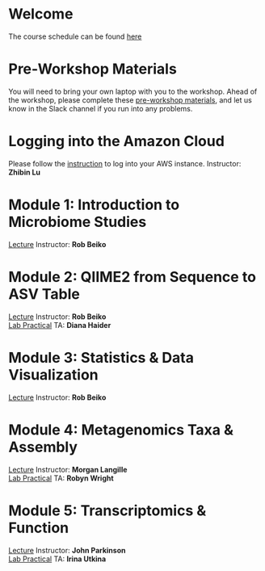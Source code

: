 # Welcome

The course schedule can be found [here](/MIC_2022/Bioinformatics_Workshop_Schedule_Dec2022.pdf)

# Pre-Workshop Materials
You will need to bring your own laptop with you to the workshop. Ahead of the workshop, please complete these [pre-workshop materials](https://github.com/LangilleLab/microbiome_helper/wiki/Metagenomics-(IMPACTT-December-2022)-Pre-workshop), and let us know in the Slack channel if you run into any problems.

# Logging into the Amazon Cloud 
Please follow the [instruction](/MIC_2022/Logging%20into%20AWS) to log into your AWS instance. Instructor: **Zhibin Lu**

# Module 1: Introduction to Microbiome Studies
[Lecture](module1_Introduction.pdf) Instructor: **Rob Beiko**

# Module 2: QIIME2 from Sequence to ASV Table
[Lecture](module2_Sequence_Table_to_ASV.pdf) Instructor: **Rob Beiko**<br />
[Lab Practical](https://github.com/beiko-lab/CBW2021_Module2_16S_Analysis/wiki/MIC-Module-2-tutorial) TA: **Diana Haider**

# Module 3: Statistics & Data Visualization
[Lecture](module3_Statistics_Data_Visualization.pdf) Instructor: **Rob Beiko**

# Module 4: Metagenomics Taxa & Assembly
[Lecture](Metagenomics_taxa_and_assembly.pdf) Instructor: **Morgan Langille**<br />
[Lab Practical](https://github.com/LangilleLab/microbiome_helper/wiki/Metagenomics-(IMPACTT-December-2022)) TA: **Robyn Wright**

# Module 5: Transcriptomics & Function
[Lecture](module5_Metatranscriptomics_Lecture_Slides_2022.pdf) Instructor: **John Parkinson**<br />
[Lab Practical](https://github.com/bioinformaticsdotca/MIC_2022/blob/main/Module6_Metatranscriptomics_Tutorial_MIC-2022.md) TA: **Irina Utkina**

